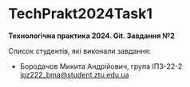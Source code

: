 # TechPrakt2024Task1
**Технологічна практика 2024. Git. Завдання №2**

Список студентів, які виконали завдання:
* Бородачов Микита Андрійович, група ІПЗ-22-2
ipz222_bma@student.ztu.edu.ua